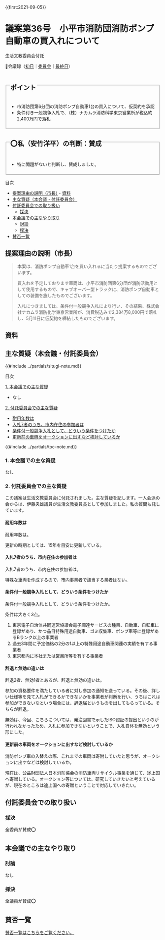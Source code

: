 {{first:2021-09-05}}

# 議案第36号　小平市消防団消防ポンプ自動車の買入れについて

<i class="fa fa-gavel" aria-hidden="true"></i> 生活文教委員会付託

<p id="read-kaigiroku">📄会議録（<a href="https://ssp.kaigiroku.net/tenant/kodaira/SpMinuteView.html?council_id=1225&schedule_id=2&minute_id=242&is_search=true">初日</a>｜<a href="https://ssp.kaigiroku.net/tenant/kodaira/SpMinuteView.html?council_id=1217&schedule_id=2&minute_id=49&is_search=true">委員会</a>｜<a href="https://ssp.kaigiroku.net/tenant/kodaira/SpMinuteView.html?council_id=1225&schedule_id=6&minute_id=28&is_search=true">最終日</a>）</p>

<fieldset class="pnt">
  <legend><h2>ポイント</h2></legend>

- 市消防団第6分団の消防ポンプ自動車1台の買入について、仮契約を承認
- 条件付き一般競争入札で、（株）ナカムラ消防科学東京営業所が税込約2,400万円で落札

</fieldset>

<fieldset class="sanpi">
  <legend><h2>⭕️私（安竹洋平）の判断：賛成</h2></legend>

- 特に問題がないと判断し、賛成しました。

</fieldset>

<div class="toc">

目次

- [提案理由の説明（市長）](#提案理由の説明市長)・[資料](#資料)
- [主な質疑（本会議・付託委員会）](#主な質疑本会議付託委員会)
- [付託委員会での取り扱い](#付託委員会での取り扱い)
  - [採決](#採決)
- [本会議での主なやり取り](#本会議での主なやり取り)
  - [討論](#討論)
  - [採決](#採決-1)
- [賛否一覧](#賛否一覧)

</div>

## 提案理由の説明（市長）
> 本案は、消防ポンプ自動車1台を買い入れるに当たり提案するものでございます。
>
> 買入れを予定しております車両は、小平市消防団第6分団が消防活動用として使用するもので、キャブオーバー型トラックに、消防ポンプ自動車としての装備を施したものでございます。
>
> 入札につきましては、条件付一般競争入札により行い、その結果、株式会社ナカムラ消防化学東京営業所が、消費税込みで2,384万8,000円で落札し、5月11日に仮契約を締結したものでございます。

## 資料

<div class="ippan-situgi">

## 主な質疑（本会議・付託委員会）
{{#include ../partials/situgi-note.md}}


<div class="toc">

目次

[1. 本会議での主な質疑](#1-本会議での主な質疑)

- なし

[2. 付託委員会での主な質疑](#2-付託委員会での主な質疑)

- [耐用年数は](#耐用年数は)
- [入札7者のうち、市内在住の参加者は](#入札7者のうち市内在住の参加者は)
- [条件付一般競争入札として、どういう条件をつけたか](#条件付一般競争入札としてどういう条件をつけたか)
- [更新前の車両をオークションに出すなど検討しているか](#更新前の車両をオークションに出すなど検討しているか)

{{#include ../partials/toc-note.md}}

</div>

### 1. 本会議での主な質疑
なし

### 2. 付託委員会での主な質疑

この議案は生活文教委員会に付託されました。主な質疑を記します。一人会派の会からは、伊藤央雄議員が生活文教委員長として参加しました。私の質問も託しています。

#### 耐用年数は

<div class="bln bleft" data-speaker="他会派の議員">

耐用年数は。

</div>

<div class="bln bright" data-speaker="防災危機管理課長（関口）">

更新の時期としては、15年を目安に更新している。

</div>

#### 入札7者のうち、市内在住の参加者は

<div class="bln bleft" data-speaker="他会派の議員">

入札7者のうち、市内在住の参加者は。

</div>

<div class="bln bright" data-speaker="契約検査課長（細谷）">

特殊な車両を作成するので、市内事業者で該当する業者はない。

</div>

#### 条件付一般競争入札として、どういう条件をつけたか

<div class="bln bleft" data-speaker="他会派の議員">

条件付一般競争入札として、どういう条件をつけたか。

</div>

<div class="bln bright" data-speaker="契約検査課長（細谷）">

条件は大きく3点。
1. 東京電子自治体共同運営協議会電子調達サービスの種目、自動車、自転車に登録があり、かつ品目特殊用途自動車、ゴミ収集車、ポンプ車等に登録があるBランク以上の事業者
1. 過去3年間に予定価格の2分の1以上の特殊用途自動車関連の実績を有する事業者
1. 東京都内に本社または営業所等を有する事業者

</div>

#### 辞退と無効の違いは

<div class="bln bleft" data-speaker="他会派の議員">

辞退2者、無効1者とあるが、辞退と無効の違いは。

</div>

<div class="bln bright" data-speaker="契約検査課長（細谷）">

参加の資格要件を満たしている者に対し参加の通知を送っている。その後、詳しい仕様等を見て入札ができるかできないかを事業者が判断を行い、うちはこれは参加ができないなという場合には、辞退届というものを出してもらっている。そちらが辞退。

</div>

<div class="bln bright" data-speaker="契約検査課長（細谷）">

無効は、今回、こちらについては、発注図書で示したISO認証の提出というのが行われなかったため、入札に参加できないということで、入札自体を無効という形にした。

</div>

#### 更新前の車両をオークションに出すなど検討しているか

<div class="bln bleft" data-speaker="他会派の議員">

消防ポンプ車の入替えの際、これまでの車両は寄附していたと思うが、オークションに出すなどは検討しているか。

</div>

<div class="bln bright" data-speaker="防災危機管理課長（関口）">

現在は、公益財団法人日本消防協会の消防車両リサイクル事業を通じて、途上国へ寄贈している。オークション等については、研究していきたいと考えているが、現在のところは途上国への寄贈ということで対応していきたい。

</div>

</div>

## 付託委員会での取り扱い
### 採決
全委員が賛成⭕️

## 本会議での主なやり取り
### 討論
なし

### 採決
全議員が賛成⭕️

## 賛否一覧
[賛否一覧はこちらをご覧ください。](./index.md#賛否)

